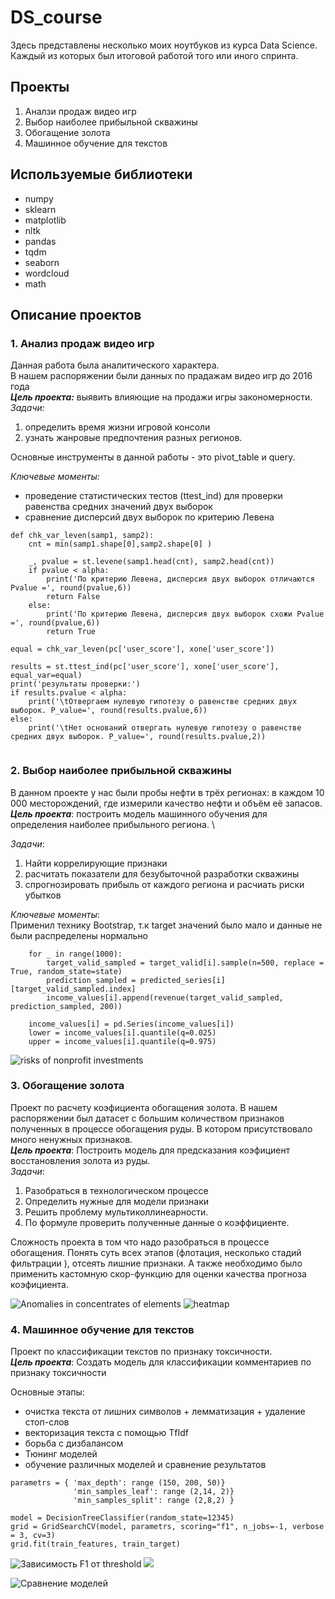 # DS_course
Здесь представлены несколько моих ноутбуков из курса Data Science. Каждый из которых был итоговой работой того или иного спринта.  

## Проекты
1. Аналзи продаж видео игр
2. Выбор наиболее прибыльной скважины
3. Обогащение золота
4. Машинное обучение для текстов

## Используемые библиотеки
* numpy
* sklearn
* matplotlib
* nltk
* pandas
* tqdm
* seaborn
* wordcloud
* math


## Описание проектов
### 1. Анализ продаж видео игр
Данная работа была аналитического характера.\
В нашем распоряжении были данных по прадажам видео игр до 2016 года \
**_Цель проекта:_** выявить влияющие на продажи игры закономерности. \
_Задачи:_
1. определить время жизни игровой консоли
2. узнать жанровые предпочтения разных регионов. 

Основные инструменты в данной работы - это pivot_table и query. 

_Ключевые моменты:_ 
* проведение статистических тестов  (ttest_ind) для проверки равенства средних значений двух выборок
* сравнение дисперсий двух выборок по критерию Левена

```
def chk_var_leven(samp1, samp2):
    cnt = min(samp1.shape[0],samp2.shape[0] )

    _, pvalue = st.levene(samp1.head(cnt), samp2.head(cnt))
    if pvalue < alpha:
        print('По критерию Левена, дисперсия двух выборок отличаются Pvalue =', round(pvalue,6))
        return False
    else:
        print('По критерию Левена, дисперсия двух выборок схожи Pvalue =', round(pvalue,6))
        return True
        
equal = chk_var_leven(pc['user_score'], xone['user_score'])

results = st.ttest_ind(pc['user_score'], xone['user_score'], equal_var=equal)
print('результаты проверки:')
if results.pvalue < alpha:
    print('\tОтвергаем нулевую гипотезу о равенстве средних двух выборок. P_value=', round(results.pvalue,6))
else:
    print('\tНет оснований отвергать нулевую гипотезу о равенстве средних двух выборок. P_value=', round(results.pvalue,2))
    
```

### 2. Выбор наиболее прибыльной скважины
В данном проекте у нас были пробы нефти в трёх регионах: в каждом 10 000 месторождений, где измерили качество нефти и объём её запасов.\
**_Цель проекта_**: построить модель машинного обучения для определения наиболее прибыльного региона. \

_Задачи_:
1. Найти коррелирующие признаки
2. расчитать показатели для безубыточной разработки скважины
3. спрогнозировать прибыль от каждого региона и расчиать риски убытков

_Ключевые моменты_: \
Применил технику Bootstrap, т.к target значений было мало и данные не были распределены нормально
```
    for _ in range(1000):
        target_valid_sampled = target_valid[i].sample(n=500, replace = True, random_state=state)
        prediction_sampled = predicted_series[i][target_valid_sampled.index]
        income_values[i].append(revenue(target_valid_sampled, prediction_sampled, 200))
    
    income_values[i] = pd.Series(income_values[i])
    lower = income_values[i].quantile(q=0.025)
    upper = income_values[i].quantile(q=0.975)
```



![risks of nonprofit investments](https://github.com/ilart/DS_course/blob/main/media/density_of_income.png?raw=true)

### 3. Обогащение золота
Проект по расчету коэфициента обогащения золота. В нашем распоряжении был датасет с большим количеством признаков полученных в процессе обогащения руды. В котором присутствовало много ненужных признаков. \
**_Цель проекта_**: Построить модель для предсказания коэфициент восстановления золота из руды. \
_Задачи_:
1. Разобраться в технологическом процессе
2. Определить нужные для модели признаки
3. Решить проблему мультиколлинеарности.
4. По формуле проверить полученные данные о коэффициенте.


Сложность проекта в том что надо разобраться в процессе обогащения. Понять суть всех этапов (флотация, несколько стадий фильтрации ), отсеять лишние признаки. А также необходимо было применить кастомную скор-функцию для оценки качества прогноза коэфициента. 


![Anomalies in concentrates of elements](https://github.com/ilart/DS_course/blob/main/media/Density%20of%20elements%20concentrates.png)
![heatmap](https://github.com/ilart/DS_course/blob/main/media/gold_recovery_heatmap.png?raw=true)


### 4. Машинное обучение для текстов
Проект по классификации текстов по признаку токсичности. \
**_Цель проекта_**: Создать модель для классификации комментариев по признаку токсичности

Основные этапы:
- очистка текста от лишних символов + лемматизация + удаление стоп-слов
- векторизация текста с помощью TfIdf
- борьба с дизбалансом
- Тюнинг моделей
- обучение различных моделей и сравнение результатов



```
parametrs = { 'max_depth': range (150, 200, 50)}
              'min_samples_leaf': range (2,14, 2)}
              'min_samples_split': range (2,8,2) }
              
model = DecisionTreeClassifier(random_state=12345)
grid = GridSearchCV(model, parametrs, scoring="f1", n_jobs=-1, verbose = 3, cv=3)
grid.fit(train_features, train_target)
```

![Зависимость F1 от threshold](https://github.com/ilart/DS_course/blob/main/media/setup_threashold.png?raw=true)
![](https://github.com/ilart/DS_course/blob/main/media/cloud_of_word.png?raw=true)

![Сравнение моделей](https://github.com/ilart/DS_course/blob/main/media/models_comparing.png?raw=true)
